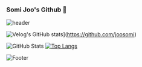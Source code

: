 ### Somi Joo's Github 👋

<!--
**JsomeDev/JsomeDev** is a ✨ _special_ ✨ repository because its `README.md` (this file) appears on your GitHub profile.

Here are some ideas to get you started:

- 🔭 I’m currently working on ...
- 🌱 I’m currently learning ...
- 👯 I’m looking to collaborate on ...
- 🤔 I’m looking for help with ...
- 💬 Ask me about ...
- 📫 How to reach me: ...
- 😄 Pronouns: ...
- ⚡ Fun fact: ...
-->

![header](https://capsule-render.vercel.app/api?type=waving&color=gradient&height=250&section=header&text=SOMI_JOO&fontSize=90)

![Velog's GitHub stats](https://velog-readme-stats.vercel.app/api?name=joosomi&color=dark)](https://github.com/joosomi)

![GitHub Stats](https://github-readme-stats.vercel.app/api?username=joosomi&theme=radical)
[![Top Langs](https://github-readme-stats.vercel.app/api/top-langs/?username=joosomi&layout=compact&theme=radical)](https://github.com/joosomi)


![Footer](https://capsule-render.vercel.app/api?type=waving&color=gradient&height=200&section=footer)
